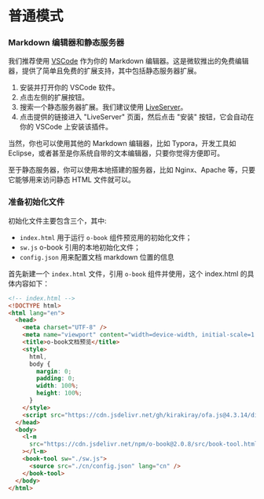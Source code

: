 # 普通模式

### Markdown 编辑器和静态服务器

我们推荐使用 [VSCode](https://code.visualstudio.com/) 作为你的 Markdown 编辑器。这是微软推出的免费编辑器，提供了简单且免费的扩展支持，其中包括静态服务器扩展。

1. 安装并打开你的 VSCode 软件。
2. 点击左侧的扩展按钮。
3. 搜索一个静态服务器扩展。我们建议使用 [LiveServer](https://marketplace.visualstudio.com/items?itemName=ritwickdey.LiveServer)。
4. 点击提供的链接进入 "LiveServer" 页面，然后点击 "安装" 按钮，它会自动在你的 VSCode 上安装该插件。

当然，你也可以使用其他的 Markdown 编辑器，比如 Typora，开发工具如 Eclipse，或者甚至是你系统自带的文本编辑器，只要你觉得方便即可。

至于静态服务器，你可以使用本地搭建的服务器，比如 Nginx、Apache 等，只要它能够用来访问静态 HTML 文件就可以。

### 准备初始化文件

初始化文件主要包含三个，其中:
- `index.html` 用于运行 `o-book` 组件预览用的初始化文件；
- `sw.js` o-book 引用的本地初始化文件；
- `config.json` 用来配置文档 markdown 位置的信息

首先新建一个 `index.html` 文件，引用 `o-book` 组件并使用，这个 index.html 的具体内容如下：

```html
<!-- index.html -->
<!DOCTYPE html>
<html lang="en">
  <head>
    <meta charset="UTF-8" />
    <meta name="viewport" content="width=device-width, initial-scale=1.0" />
    <title>o-book文档预览</title>
    <style>
      html,
      body {
        margin: 0;
        padding: 0;
        width: 100%;
        height: 100%;
      }
    </style>
    <script src="https://cdn.jsdelivr.net/gh/kirakiray/ofa.js@4.3.14/dist/ofa.min.js"></script>
  </head>
  <body>
    <l-m
      src="https://cdn.jsdelivr.net/npm/o-book@2.0.8/src/book-tool.html"
    ></l-m>
    <book-tool sw="./sw.js">
      <source src="./cn/config.json" lang="cn" />
    </book-tool>
  </body>
</html>
```
